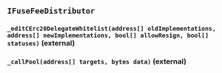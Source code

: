 ## `IFuseFeeDistributor`






### `_editCErc20DelegateWhitelist(address[] oldImplementations, address[] newImplementations, bool[] allowResign, bool[] statuses)` (external)





### `_callPool(address[] targets, bytes data)` (external)








